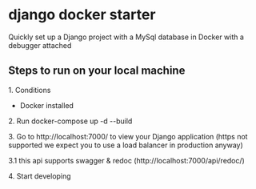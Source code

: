 # django docker starter

Quickly set up a Django project with a MySql database in Docker with a debugger attached <br>

<h2>Steps to run on your local machine</h2>
<p>1. Conditions </p>
<ul>
  <li>Docker installed</li>
</ul>
<p>2. Run docker-compose up -d --build</p>
<p>3. Go to http://localhost:7000/ to view your Django application (https not supported we expect you to use a load balancer in production anyway)</p>
<p>3.1 this api supports swagger & redoc (http://localhost:7000/api/redoc/)</p>
<p>4. Start developing</p>


